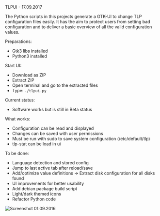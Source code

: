 TLPUI - 17.09.2017

The Python scripts in this projects generate a GTK-UI to change TLP configuration files easily.
It has the aim to protect users from setting bad configuration and to deliver a basic overview of all the valid configuration values.

Preparations:

* Gtk3 libs installed
* Python3 installed

Start UI:

* Download as ZIP
* Extract ZIP
* Open terminal and go to the extracted files
* Type: `./tlpui.py`

Current status:

* Software works but is still in Beta status

What works:

* Configuration can be read and displayed
* Changes can be saved with user permissions
* Must be run with sudo to save system configuration (/etc/default/tlp)
* tlp-stat can be load in ui

To be done:

* Language detection and stored config
* Jump to last active tab after reload/save
* Add/optimize value definitions -> Extract disk configuration for all disks found
* UI improvements for better usability
* Add debian package build script
* Light/dark themed icons
* Refactor Python code


![Screenshot 01.09.2016](https://raw.githubusercontent.com/d4nj1/TLPUI/master/screenshot.png)
